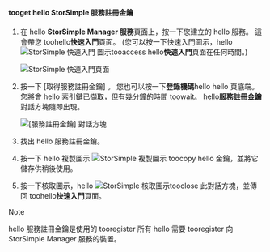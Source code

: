 <!--author=SharS last changed: 9/17/15-->


#### <a name="tooget-hello-storsimple-service-registration-key"></a>tooget hello StorSimple 服務註冊金鑰
1. 在 hello **StorSimple Manager 服務**頁面上，按一下您建立的 hello 服務。 這會帶您 toohello**快速入門**頁面。 (您可以按一下快速入門圖示，hello ![StorSimple 快速入門 圖示](./media/storsimple-get-service-registration-key-gov/HCS_QuickStartIcon-include.png)tooaccess hello**快速入門**頁面在任何時間。)
   
     ![StorSimple 快速入門頁面](./media/storsimple-get-service-registration-key-gov/HCS_ServiceQuickStart-gov-include.png)
2. 按一下 [取得服務註冊金鑰] 。 您也可以按一下**登錄機碼**hello hello 頁底端。 您將會 hello 索引鍵已擷取，但有幾分鐘的時間 toowait。 hello**服務註冊金鑰** 對話方塊隨即出現。
   
     ![[服務註冊金鑰] 對話方塊](./media/storsimple-get-service-registration-key-gov/HCS_ServiceRegistrationKey-gov-include.png)
3. 找出 hello 服務註冊金鑰。
4. 按一下 hello 複製圖示 ![StorSimple 複製圖示](./media/storsimple-get-service-registration-key-gov/HCS_CopyIcon-include.png) toocopy hello 金鑰，並將它儲存供稍後使用。
5. 按一下核取圖示，hello ![StorSimple 核取圖示](./media/storsimple-get-service-registration-key-gov/HCS_CheckIcon-include.png)tooclose 此對話方塊，並傳回 toohello**快速入門**頁面。

> [!NOTE]
> hello 服務註冊金鑰是使用的 tooregister 所有 hello 需要 tooregister 向 StorSimple Manager 服務的裝置。
> 
> 

